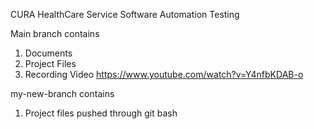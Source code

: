 CURA HealthCare Service Software Automation Testing

Main branch contains
1. Documents
2. Project Files
3. Recording Video
 https://www.youtube.com/watch?v=Y4nfbKDAB-o

my-new-branch contains
1. Project files pushed through git bash
